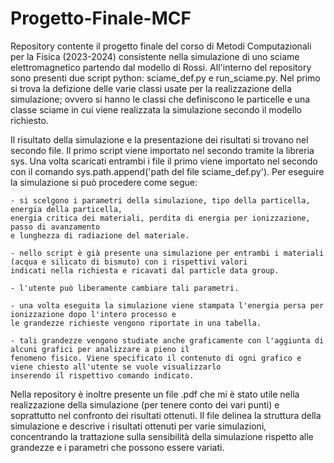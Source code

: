 # Progetto-Finale-MCF
Repository contente il progetto finale del corso di Metodi Computazionali per la Fisica (2023-2024) consistente nella simulazione
di uno sciame elettromagnetico partendo dal modello di Rossi. All'interno del repository sono presenti due script python: sciame_def.py
e run_sciame.py. Nel primo si trova la defizione delle varie classi usate per la realizzazione della simulazione; ovvero si hanno le 
classi che definiscono le particelle e una classe sciame in cui viene realizzata la simulazione secondo il modello richiesto. 

Il risultato della simulazione e la presentazione dei risultati si trovano nel secondo file. Il primo script viene importato nel secondo
tramite la libreria sys. Una volta scaricati entrambi i file il primo viene importato nel secondo con il comando sys.path.append('path
del file sciame_def.py'). Per eseguire la simulazione si può procedere come segue:

    - si scelgono i parametri della simulazione, tipo della particella, energia della particella,
    energia critica dei materiali, perdita di energia per ionizzazione, passo di avanzamento 
    e lunghezza di radiazione del materiale.

    - nello script è già presente una simulazione per entrambi i materiali (acqua e silicato di bismuto) con i rispettivi valori 
    indicati nella richiesta e ricavati dal particle data group.

    - l'utente può liberamente cambiare tali parametri.

    - una volta eseguita la simulazione viene stampata l'energia persa per ionizzazione dopo l'intero processo e 
    le grandezze richieste vengono riportate in una tabella. 

    - tali grandezze vengono studiate anche graficamente con l'aggiunta di alcuni grafici per analizzare a pieno il
    fenomeno fisico. Viene specificato il contenuto di ogni grafico e viene chiesto all'utente se vuole visualizzarlo
    inserendo il rispettivo comando indicato.

Nella repository è inoltre presente un file .pdf che mi è stato utile nella realizzazione della simulazione (per tenere conto
dei vari punti) e soprattutto nel confronto dei risultati ottenuti. Il file delinea la struttura della simulazione e descrive i
risultati ottenuti per varie simulazioni, concentrando la trattazione sulla sensibilità della simulazione rispetto alle grandezze 
e i parametri che possono essere variati.

